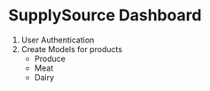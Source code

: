 SupplySource Dashboard
================================

1) User Authentication
2) Create Models for products
	- Produce
	- Meat
	- Dairy